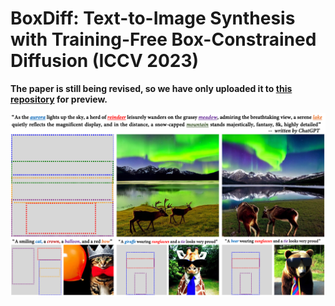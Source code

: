 # BoxDiff: Text-to-Image Synthesis with Training-Free Box-Constrained Diffusion (ICCV 2023)

**The paper is still being revised, so we have only uploaded it to [this repository](https://github.com/Sierkinhane/BoxDiff/blob/main/BoxDiff_ICCV_2023.pdf) for preview.**

![](boxdiff.png)

